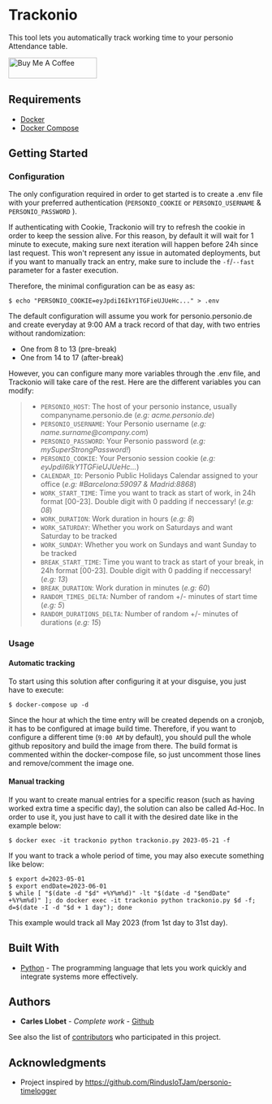 # Trackonio

This tool lets you automatically track working time to your personio Attendance table.

<a href="https://www.buymeacoffee.com/carlesllobet" target="_blank"><img src="https://cdn.buymeacoffee.com/buttons/default-orange.png" alt="Buy Me A Coffee" height="41" width="174"></a>

## Requirements
- [Docker](https://docs.docker.com/get-docker/)
- [Docker Compose](https://docs.docker.com/get-started/08_using_compose/#install-docker-compose)

## Getting Started
### Configuration

The only configuration required in order to get started is to create a .env file with your preferred authentication (`PERSONIO_COOKIE` or `PERSONIO_USERNAME` & `PERSONIO_PASSWORD` ). 

If authenticating with Cookie, Trackonio will try to refresh the cookie in order to keep the session alive. For this reason, by default it will wait for 1 minute to execute, making sure next iteration will happen before 24h since last request.
This won't represent any issue in automated deployments, but if you want to manually track an entry, make sure to include the `-f`/`--fast` parameter for a faster execution.

Therefore, the minimal configuration can be as easy as:
```
$ echo "PERSONIO_COOKIE=eyJpdiI6IkY1TGFieUJUeHc..." > .env
```

The default configuration will assume you work for personio.personio.de and create everyday at 9:00 AM a track record of that day, with two entries without randomization:
* One from 8 to 13 (pre-break)
* One from 14 to 17 (after-break)

However, you can configure many more variables through the .env file, and Trackonio will take care of the rest.
Here are the different variables you can modify:

> - `PERSONIO_HOST`: The host of your personio instance, usually companyname.personio.de (_e.g: acme.personio.de_)
> - `PERSONIO_USERNAME`: Your Personio username (_e.g: name.surname<span>@</span>company.com_)
> - `PERSONIO_PASSWORD`: Your Personio password (_e.g: mySuperStrongPassword!_)
> - `PERSONIO_COOKIE`: Your Personio session cookie (_e.g: eyJpdiI6IkY1TGFieUJUeHc..._)
> - `CALENDAR_ID`: Personio Public Holidays Calendar assigned to your office (_e.g: #Barcelona:59097 & Madrid:8868_)
> - `WORK_START_TIME`: Time you want to track as start of work, in 24h format [00-23]. Double digit with 0 padding if neccessary! (_e.g: 08_)
> - `WORK_DURATION`: Work duration in hours (_e.g: 8_)
> - `WORK_SATURDAY`: Whether you work on Saturdays and want Saturday to be tracked
> - `WORK_SUNDAY`: Whether you work on Sundays and want Sunday to be tracked
> - `BREAK_START_TIME`: Time you want to track as start of your break, in 24h format [00-23]. Double digit with 0 padding if neccessary! (_e.g: 13_)
> - `BREAK_DURATION`: Work duration in minutes (_e.g: 60_)
> - `RANDOM_TIMES_DELTA`: Number of random +/- minutes of start time (_e.g: 5_)
> - `RANDOM_DURATIONS_DELTA`: Number of random +/- minutes of durations (_e.g: 15_)

### Usage

#### Automatic tracking
To start using this solution after configuring it at your disguise, you just have to execute:

```
$ docker-compose up -d
```

Since the hour at which the time entry will be created depends on a cronjob, it has to be configured at image build time.
Therefore, if you want to configure a different time (`9:00 AM` by default), you should pull the whole github repository and build the image from there.
The build format is commented within the docker-compose file, so just uncomment those lines and remove/comment the image one.

#### Manual tracking
If you want to create manual entries for a specific reason (such as having worked extra time a specific day), the solution can also be called Ad-Hoc.
In order to use it, you just have to call it with the desired date like in the example below:
```
$ docker exec -it trackonio python trackonio.py 2023-05-21 -f
```

If you want to track a whole period of time, you may also execute something like below:
```
$ export d=2023-05-01
$ export endDate=2023-06-01
$ while [ "$(date -d "$d" +%Y%m%d)" -lt "$(date -d "$endDate" +%Y%m%d)" ]; do docker exec -it trackonio python trackonio.py $d -f; d=$(date -I -d "$d + 1 day"); done
```

This example would track all May 2023 (from 1st day to 31st day).

## Built With

* [Python](https://www.python.org/) - The programming language that lets you work quickly and integrate systems more effectively.

## Authors

* **Carles Llobet** - *Complete work* - [Github](https://github.com/CarlesLlobet)

See also the list of [contributors](https://github.com/CarlesLlobet/Trackonio/contributors) who participated in this project.

## Acknowledgments

* Project inspired by https://github.com/RindusIoTJam/personio-timelogger
